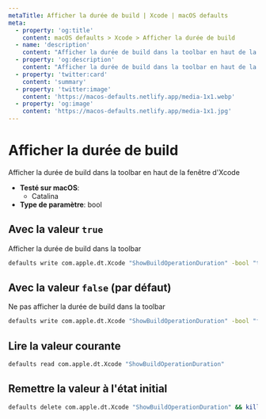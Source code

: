 ```yaml
---
metaTitle: Afficher la durée de build | Xcode | macOS defaults
meta:
  - property: 'og:title'
    content: macOS defaults > Xcode > Afficher la durée de build
  - name: 'description'
    content: "Afficher la durée de build dans la toolbar en haut de la fenêtre d'Xcode"
  - property: 'og:description'
    content: "Afficher la durée de build dans la toolbar en haut de la fenêtre d'Xcode"
  - property: 'twitter:card'
    content: 'summary'
  - property: 'twitter:image'
    content: 'https://macos-defaults.netlify.app/media-1x1.webp'
  - property: 'og:image'
    content: 'https://macos-defaults.netlify.app/media-1x1.jpg'
---
```


# Afficher la durée de build

Afficher la durée de build dans la toolbar en haut de la fenêtre d'Xcode

<!-- break lists -->

- **Testé sur macOS**:
  - Catalina
- **Type de paramètre**: bool

## Avec la valeur `true`

Afficher la durée de build dans la toolbar

```bash
defaults write com.apple.dt.Xcode "ShowBuildOperationDuration" -bool "true" && killall Xcode
```

## Avec la valeur `false` (par défaut)

Ne pas afficher la durée de build dans la toolbar

```bash
defaults write com.apple.dt.Xcode "ShowBuildOperationDuration" -bool "false" && killall Xcode
```

## Lire la valeur courante

```bash
defaults read com.apple.dt.Xcode "ShowBuildOperationDuration"
```

## Remettre la valeur à l'état initial

```bash
defaults delete com.apple.dt.Xcode "ShowBuildOperationDuration" && killall Xcode
```
